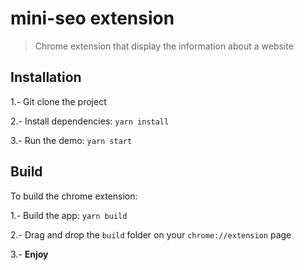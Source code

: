 # mini-seo extension
> Chrome extension that display the information about a website

## Installation

1.- Git clone the project

2.- Install dependencies: `yarn install`

3.- Run the demo: `yarn start`

## Build

To build the chrome extension:

1.- Build the app: `yarn build`

2.- Drag and drop the `build` folder on your `chrome://extension` page

3.- **Enjoy**
